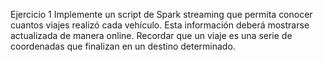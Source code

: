 Ejercicio 1
Implemente un script de Spark streaming que permita conocer cuantos viajes realizó cada vehículo.
Esta información deberá mostrarse actualizada de manera online.
Recordar que un viaje es una serie de coordenadas que finalizan en un destino determinado.